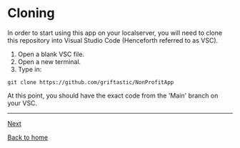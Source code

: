 # Cloning

In order to start using this app on your localserver, you will need to clone this repository into Visual Studio Code (Henceforth referred to as VSC).

1. Open a blank VSC file.
2. Open a new terminal.
3. Type in:
```
git clone https://github.com/griftastic/NonProfitApp
```

At this point, you should have the exact code from the 'Main' branch on your VSC.

---
[Next](../ConnectionString.md)

[Back to home](../../README.md)
